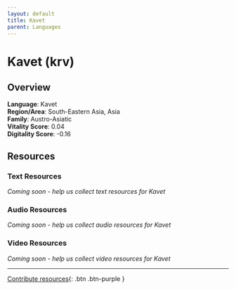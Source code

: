 ```yaml
---
layout: default
title: Kavet
parent: Languages
---
```


# Kavet (krv)

## Overview

**Language**: Kavet  
**Region/Area**: South-Eastern Asia, Asia  
**Family**: Austro-Asiatic  
**Vitality Score**: 0.04  
**Digitality Score**: -0.16  

## Resources

### Text Resources
*Coming soon - help us collect text resources for Kavet*

### Audio Resources
*Coming soon - help us collect audio resources for Kavet*

### Video Resources
*Coming soon - help us collect video resources for Kavet*

---

[Contribute resources](https://fairtrain.github.io/){: .btn .btn-purple }
